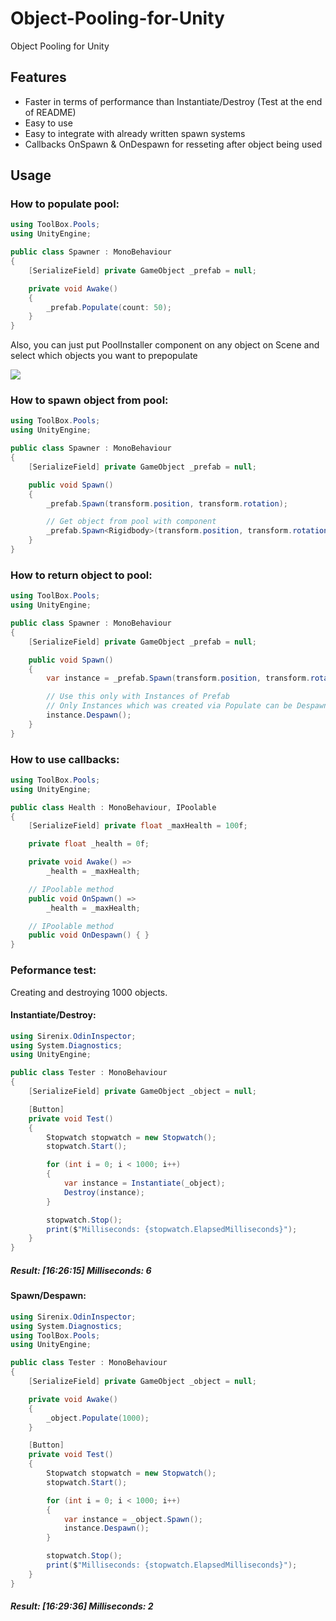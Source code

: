 # Object-Pooling-for-Unity
Object Pooling for Unity

## Features
- Faster in terms of performance than Instantiate/Destroy (Test at the end of README)
- Easy to use
- Easy to integrate with already written spawn systems
- Callbacks OnSpawn & OnDespawn for resseting after object being used

## Usage
### How to populate pool:
```csharp
using ToolBox.Pools;
using UnityEngine;

public class Spawner : MonoBehaviour
{
	[SerializeField] private GameObject _prefab = null;

	private void Awake()
	{
		_prefab.Populate(count: 50);
	}
}
```

Also, you can just put PoolInstaller component on any object on Scene and select which objects you want to prepopulate

![](https://i.imgur.com/gnyZ0RQ.png)

### How to spawn object from pool:
```csharp
using ToolBox.Pools;
using UnityEngine;

public class Spawner : MonoBehaviour
{
	[SerializeField] private GameObject _prefab = null;

	public void Spawn()
	{
		_prefab.Spawn(transform.position, transform.rotation);

		// Get object from pool with component
		_prefab.Spawn<Rigidbody>(transform.position, transform.rotation).isKinematic = true;
	}
}

```

### How to return object to pool:
```csharp
using ToolBox.Pools;
using UnityEngine;

public class Spawner : MonoBehaviour
{
	[SerializeField] private GameObject _prefab = null;

	public void Spawn()
	{
		var instance = _prefab.Spawn(transform.position, transform.rotation);

		// Use this only with Instances of Prefab
		// Only Instances which was created via Populate can be Despawned
		instance.Despawn();
	}
}
```

### How to use callbacks:
```csharp
using ToolBox.Pools;
using UnityEngine;

public class Health : MonoBehaviour, IPoolable
{
	[SerializeField] private float _maxHealth = 100f;

	private float _health = 0f;

	private void Awake() =>
		_health = _maxHealth;

	// IPoolable method
	public void OnSpawn() =>
		_health = _maxHealth;

	// IPoolable method
	public void OnDespawn() { }
}
```

### Peformance test:
Creating and destroying 1000 objects.

#### Instantiate/Destroy:

```csharp
using Sirenix.OdinInspector;
using System.Diagnostics;
using UnityEngine;

public class Tester : MonoBehaviour
{
	[SerializeField] private GameObject _object = null;

	[Button]
	private void Test()
	{
		Stopwatch stopwatch = new Stopwatch();
		stopwatch.Start();

		for (int i = 0; i < 1000; i++)
		{
			var instance = Instantiate(_object);
			Destroy(instance);
		}

		stopwatch.Stop();
		print($"Milliseconds: {stopwatch.ElapsedMilliseconds}");
	}
}
```
##### Result: [16:26:15] Milliseconds: 6

#### Spawn/Despawn:

```csharp
using Sirenix.OdinInspector;
using System.Diagnostics;
using ToolBox.Pools;
using UnityEngine;

public class Tester : MonoBehaviour
{
	[SerializeField] private GameObject _object = null;

	private void Awake()
	{
		_object.Populate(1000);
	}

	[Button]
	private void Test()
	{
		Stopwatch stopwatch = new Stopwatch();
		stopwatch.Start();

		for (int i = 0; i < 1000; i++)
		{
			var instance = _object.Spawn();
			instance.Despawn();
		}

		stopwatch.Stop();
		print($"Milliseconds: {stopwatch.ElapsedMilliseconds}");
	}
}

```
##### Result: [16:29:36] Milliseconds: 2

